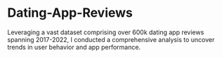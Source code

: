 # Dating-App-Reviews
Leveraging a vast dataset comprising over 600k dating app reviews spanning 2017-2022, I conducted a comprehensive analysis to uncover trends in user behavior and app performance. 
